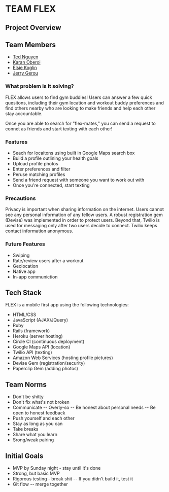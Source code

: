 # TEAM FLEX

## Project Overview

## Team Members
- [Ted Nguyen](https://www.linkedin.com/in/theodorenguyenn/)
- [Karan Oberoi](https://www.linkedin.com/in/karan-oberoi-b8587186/)
- [Elsie Koglin](https://www.linkedin.com/in/elsiekoglin/)
- [Jerry Gerou](https://www.linkedin.com/in/saragerou/)

### What problem is it solving?
FLEX allows users to find gym buddies! Users can answer a few quick quesitons, including their gym location and workout buddy preferences and find others nearby who are looking to make friends and help each other stay accountable.

Once you are able to search for "flex-mates," you can send a request to connet as friends and start texting with each other!

### Features
- Seach for locaitons using built in Google Maps search box
- Build a profile outlining your health goals
- Upload profile photos
- Enter preferences and filter
- Peruse matching profiles
- Send a friend request with someone you want to work out with
- Once you're connected, start texting

### Precautions
Privacy is important when sharing information on the internet. Users cannot see any personal information of any fellow users. A robust registration gem (Devise) was implemented in order to protect users. Beyond that, Twilio is used for messaging only after two users decide to connect. Twilio keeps contact information anonymous.

### Future Features
- Swiping
- Rate/review users after a workout
- Geolocation
- Native app
- In-app communiction

## Tech Stack
FLEX is a mobile first app using the following technologies:

- HTML/CSS
- JavaScript (AJAX/JQuery)
- Ruby
- Rails (framework)
- Heroku (server hosting)
- Circle CI (continuous deployment)
- Google Maps API (location)
- Twilio API (texting)
- Amazon Web Services (hosting profile pictures)
- Devise Gem (registration/security)
- Paperclip Gem (adding photos)


## Team Norms

- Don't be shitty
- Don't fix what's not broken
- Communicate
  -- Overly-so
  -- Be honest about personal needs
  -- Be open to honest feedback
- Push yourself and each other
- Stay as long as you can
- Take breaks
- Share what you learn
- Srong/weak pairing

## Initial Goals

- MVP by Sunday night - stay until it's done
- Strong, but basic MVP
- Rigorous testing - break shit
  -- If you didn't build it, test it
- Git flow
  -- merge together
